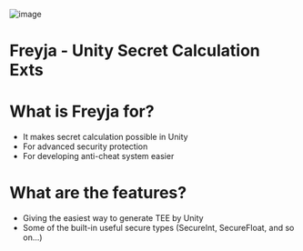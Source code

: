 ![image](https://user-images.githubusercontent.com/49869282/121022872-b72fe000-c7dd-11eb-859a-ef23d362cafc.png)
# Freyja - Unity Secret Calculation Exts

# What is Freyja for?
- It makes secret calculation possible in Unity
- For advanced security protection
- For developing anti-cheat system easier

# What are the features?
- Giving the easiest way to generate TEE by Unity
- Some of the built-in useful secure types (SecureInt, SecureFloat, and so on...)
